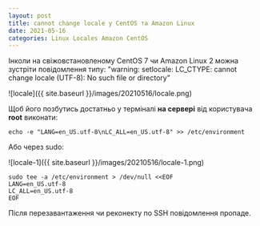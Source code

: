 ```yaml
---
layout: post
title: cannot change locale у CentOS та Amazon Linux
date: 2021-05-16
categories: Linux Locales Amazon CentOS
---
```


Інколи на свіжовстановленому CentOS 7 чи Amazon Linux 2 можна зустріти повідомлення типу: "warning: setlocale: LC_CTYPE: cannot change locale (UTF-8): No such file or directory"

![locale]({{ site.baseurl }}/images/20210516/locale.png)

Щоб його позбутись достатньо у терміналі **на сервері** від користувача **root** виконати: 

`echo -e "LANG=en_US.utf-8\nLC_ALL=en_US.utf-8" >> /etc/environment`

Або через sudo:

![locale-1]({{ site.baseurl }}/images/20210516/locale-1.png)

`sudo tee -a /etc/environment > /dev/null <<EOF`  
`LANG=en_US.utf-8`  
`LC_ALL=en_US.utf-8`  
`EOF`  

Після перезавантаження чи реконекту по SSH повідомлення пропаде.